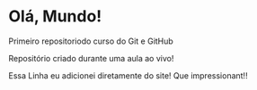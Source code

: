 # Olá, Mundo!
 Primeiro repositoriodo curso do Git e GitHub

 Repositório criado durante uma aula ao vivo!
 
 Essa Linha eu adicionei diretamente do site! 
 Que impressionant!!
